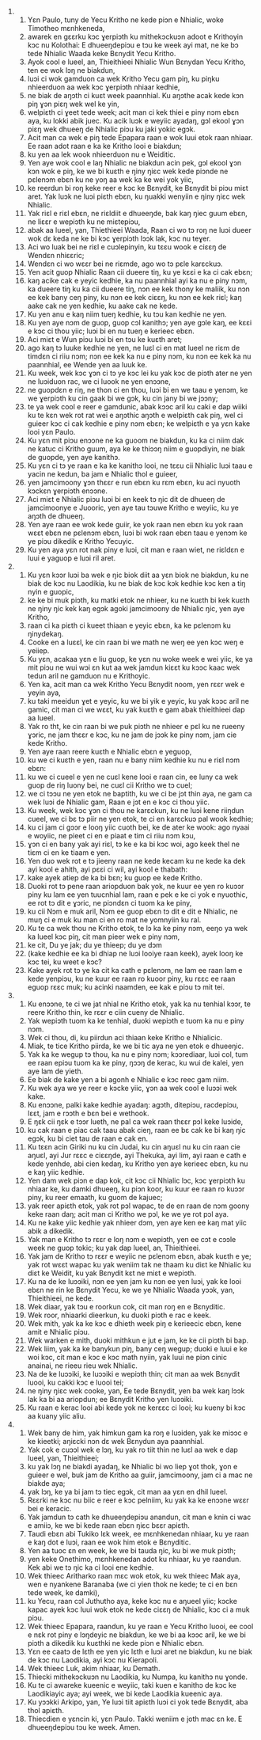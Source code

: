 <ol>
  <li>
    <ol>
      <li>Yɛn Paulo, tuny de Yecu Kritho ne kede piɔn e Nhialic, woke Timotheo mɛnhkeneda,</li>
      <li>awarek en gɛɛrku kɔc ɣerpiɔth ku mithekɔckuɔn adoot e Krithoyin kɔc nu Kolothai: E dhueeŋdepiɔu e tɔu ke week ayi mat, ne ke bɔ tede Nhialic Waada keke Bɛnydit Yecu Kritho.</li>
      <li>Ayok cool e lueel, an, Thieithieei Nhialic Wun Bɛnydan Yecu Kritho, ten ee wok lɔŋ ne biakdun,</li>
      <li>luɔi ci wok gamduon ca wek Kritho Yecu gam piŋ, ku piŋku nhieerduon aa wek kɔc ɣerpiɔth nhiaar kedhie,</li>
      <li>ne biak de aŋɔth ci kuɛt week paannhial. Ku aŋɔthe acak kede kɔn piŋ ɣɔn piɛŋ wek wel ke yin,</li>
      <li>welpiɛth ci ɣeet tede week; acit man ci kek thiei e piny nɔm ebɛn aya, ku lokki abik juec. Ku acik luɔk e weyiic ayadaŋ, gɔl ekool ɣɔn piɛŋ wek dhueeŋ de Nhialic piɔu ku jaki yokic egɔk.</li>
      <li>Acit man ca wek e piŋ tede Epapara raan e wok luui etok raan nhiaar. Ee raan adot raan e ka ke Kritho looi e biakdun;</li>
      <li>ku yen aa lek wook nhieerduon nu e Weiditic.</li>
      <li>Yen aye wok cool e laŋ Nhialic ne biakdun acin pek, gɔl ekool ɣɔn kɔn wok e piŋ, ke we bi kuɛth e ŋiny ŋiɛc wek kede piɔnde ne pɛlenɔm ebɛn ku ne yoŋ aa wek ka ke wei yok yiic,</li>
      <li>ke reerdun bi roŋ keke reer e kɔc ke Bɛnydit, ke Bɛnydit bi piɔu miɛt aret. Yak luɔk ne luɔi piɛth ebɛn, ku ŋuakki wenyiin e ŋiny ŋiɛc wek Nhialic.</li>
      <li>Yak riɛl e riɛl ebɛn, ne riɛldiit e dhueeŋde, bak kaŋ ŋiec guum ebɛn, ne liɛɛr e wepiɔth ku ne miɛtepiɔu,</li>
      <li>abak aa lueel, yan, Thiethieei Waada, Raan ci wo tɔ roŋ ne luɔi dueer wok dɛ keda ne ke bi kɔc ɣerpiɔth lɔɔk lak, kɔc nu teɣer.</li>
      <li>Aci wo luak bei ne riɛl e cuɔlepinyin, ku tɛɛu wook e ciɛɛŋ de Wendɛn nhiɛɛric;</li>
      <li>Wendɛn ci wo wɛɛr bei ne riɛmde, ago wo tɔ pɛle karɛckuɔ.</li>
      <li>Yen acit guop Nhialic Raan cii dueere tiŋ, ku ye kɛɛi e ka ci cak ebɛn;</li>
      <li>kaŋ acike cak e yeyic kedhie, ka nu paannhial ayi ka nu e piny nɔm, ka dueere tiŋ ku ka cii dueere tiŋ, nɔn ee kek thony ke maliik, ku nɔn ee kek bany ceŋ piny, ku nɔn ee kek ciɛɛŋ, ku nɔn ee kek riɛl; kaŋ aake cak ne yen kedhie, ku aake cak ne kede.</li>
      <li>Ku yen anu e kaŋ niim tueŋ kedhie, ku tɔu kan kedhie ne yen.</li>
      <li>Ku yen aye nɔm de guop, guop cɔl kanithɔ; yen aye gɔle kaŋ, ee kɛɛi e kɔc ci thou yiic; luɔi bi en nu tueŋ e kerieec ebɛn.</li>
      <li>Aci miɛt e Wun piɔu luɔi bi en tɔu ke kuɛth aret;</li>
      <li>ago kaŋ tɔ luuke kedhie ne yen, ne luɛl ci en mat lueel ne riɛm de timdɛn ci riiu nɔm; nɔn ee kek ka nu e piny nɔm, ku nɔn ee kek ka nu paannhial, ee Wende yen aa luuk ke.</li>
      <li>Ku week, wek kɔc ɣɔn ci tɔ ye kɔc lei ku yak kɔc de piɔth ater ne yen ne luɔiduon rac, we ci luook ne yen enɔɔne,</li>
      <li>ne guopdɛn e riŋ, ne thon ci en thou, luɔi bi en we taau e yenɔm, ke we ɣerpiɔth ku cin gaak bi we gɔk, ku cin jany bi we jɔɔny;</li>
      <li>te ya wek cool e reer e gamdunic, abak kɔɔc aril ku caki e dap wiiki ku te kɛn wek rot rat wei e aŋɔthic aŋɔth e welpiɛth cak piŋ, wel ci guieer kɔc ci cak kedhie e piny nɔm ebɛn; ke welpiɛth e ya yɛn kake looi yɛn Paulo.</li>
      <li>Ku yɛn mit piɔu enɔɔne ne ka guoom ne biakdun, ku ka ci niim dak ne katuc ci Kritho guum, aya ke ke thiɔɔŋ niim e guopdiyin, ne biak de guopde, yen aye kanithɔ.</li>
      <li>Ku yɛn ci tɔ ye raan e ka ke kanithɔ looi, ne tɛɛu cii Nhialic luɔi taau e yacin ne kedun, ba jam e Nhialic thol e guieer,</li>
      <li>yen jamcimoony ɣɔn thɛɛr e run ebɛn ku rɛm ebɛn, ku aci nyuoth kɔckɛn ɣerpiɔth enɔɔne.</li>
      <li>Aci miɛt e Nhialic piɔu luɔi bi en keek tɔ ŋic dit de dhueeŋ de jamcimoonye e Juooric, yen aye tau tɔuwe Kritho e weyiic, ku ye aŋɔth de dhueeŋ.</li>
      <li>Yen aye raan ee wok kede guiir, ke yok raan nen ebɛn ku yok raan wɛɛt ebɛn ne pɛlenɔm ebɛn, luɔi bi wok raan ebɛn taau e yenɔm ke ye piɔu dikedik e Kritho Yecuyic.</li>
      <li>Ku yen aya yɛn rot nak piny e luɔi, cit man e raan wiet, ne riɛldɛn e luui e yaguop e luɔi ril aret.</li>
    </ol>
  </li>
  <li>
    <ol>
      <li>Ku yɛn kɔɔr luɔi ba wek e ŋic biok diit aa yɛn biok ne biakdun, ku ne biak de kɔc nu Laodikia, ku ne biak de kɔc kɔk kedhie kɔc ken a tiŋ nyin e guopic,</li>
      <li>ke ke bi muk piɔth, ku matki etok ne nhieer, ku ne kuɛth bi kek kuɛth ne ŋiny ŋic kek kaŋ egɔk agoki jamcimoony de Nhialic ŋic, yen aye Kritho,</li>
      <li>raan ci ka piɛth ci kueet thiaan e yeyic ebɛn, ka ke pɛlenɔm ku ŋinydekaŋ.</li>
      <li>Cooke en a luɛɛl, ke cin raan bi we math ne weŋ ee yen kɔc weŋ e yeiiep.</li>
      <li>Ku yɛn, acakaa yɛn e liu guop, ke yɛn nu woke week e wei yiic, ke ya mit piɔu ne wui wɔi ɛn kut aa wek jamdun kiɛɛt ku kɔɔc kaac wek tedun aril ne gamduon nu e Krithoyic.</li>
      <li>Yen ka, acit man ca wek Kritho Yecu Bɛnydit noom, yen rɛɛr wek e yeyin aya,</li>
      <li>ku taki meeidun ɣet e yeyic, ku we bi yik e yeyic, ku yak kɔɔc aril ne gamic, cit man ci we wɛɛt, ku yak kuɛth e gam abak thieithieei dap aa lueel.</li>
      <li>Yak ro tht, ke cin raan bi we puk piɔth ne nhieer e pɛl ku ne rueeny ɣɔric, ne jam thɛɛr e kɔc, ku ne jam de jɔɔk ke piny nɔm, jam cie kede Kritho.</li>
      <li>Yen aye raan reere kuɛth e Nhialic ebɛn e yeguop,</li>
      <li>ku we ci kuɛth e yen, raan nu e bany niim kedhie ku nu e riɛl nɔm ebɛn:</li>
      <li>ku we ci cueel e yen ne cuɛl kene looi e raan cin, ee luny ca wek guop de riŋ luony bei, ne cuɛl cii Kritho we tɔ cuel;</li>
      <li>we ci tɔɔu ne yen etok ne baptith, ku we ci be jɔt thin aya, ne gam ca wek luɔi de Nhialic gam, Raan e jɔt en e kɔc ci thou yiic.</li>
      <li>Ku week, wek kɔc ɣɔn ci thou ne karɛckun, ku ne luɔi kene riiŋdun cueel, we ci bɛ tɔ piir ne yen etok, te ci en karɛckuɔ pal wook kedhie;</li>
      <li>ku ci jam ci gɔɔr e looŋ yiic cuoth bei, ke de ater ke wook: ago nyaai e woyiic, ne pieet ci en e piaat e tim ci riiu nɔm kɔu,</li>
      <li>ɣɔn ci en bany yak ayi riɛl, tɔ ke e ka bi kɔc woi, ago keek thel ne tiɛm ci en ke tiaam e yen.</li>
      <li>Yen duo wek rot e tɔ jieeny raan ne kede kecam ku ne kede ka dek ayi kool e ahith, ayi pɛɛi ci wil, ayi kool e thabath:</li>
      <li>kake ayek atiep de ka bi bɛn; ku guop ee kede Kritho.</li>
      <li>Duoki rot tɔ pene raan ariopduon bak yok, ne kuur ee yen ro kuɔɔr piny ku lam ee yen tuucnhial lam, raan e pek e ke ci yok e nyuothic, ee rot tɔ dit e ɣɔric, ne piɔndɛn ci tuom ka ke piny,</li>
      <li>ku cii Nɔm e muk aril, Nɔm ee guop ebɛn tɔ dit e dit e Nhialic, ne muŋ ci e muk ku man ci en ro mat ne yomnyiin ku ral.</li>
      <li>Ku te ca wek thou ne Kritho etok, te lɔ ka ke piny nɔm, eeŋo ya wek ka lueel kɔc piŋ, cit man pieer wek e piny nɔm,</li>
      <li>ke cit, Du ye jak; du ye thieep; du ye dɔm</li>
      <li>(kake kedhie ee ka bi dhiap ne luɔi looiye raan keek), ayek looŋ ke kɔc tei, ku weet e kɔc?</li>
      <li>Kake ayek rot tɔ ye ka cit ka cath e pɛlenɔm, ne lam ee raan lam e kede yenpiɔu, ku ne kuur ee raan ro kuoor piny, ku rɛɛc ee raan eguop rɛɛc muk; ku acinki naamden, ee kak e piɔu tɔ mit tei.</li>
    </ol>
  </li>
  <li>
    <ol>
      <li>Ku enɔɔne, te ci we jat nhial ne Kritho etok, yak ka nu tenhial kɔɔr, te reere Kritho thin, ke rɛɛr e ciin cueny de Nhialic.</li>
      <li>Yak wepiɔth tuom ka ke tenhial, duoki wepiɔth e tuom ka nu e piny nɔm.</li>
      <li>Wek ci thou, di, ku piirdun aci thiaan keke Kritho e Nhialicic.</li>
      <li>Miak, te tice Kritho piirda, ke we bi tic aya ne yen etok e dhueeŋic.</li>
      <li>Yak ka ke wegup tɔ thou, ka nu e piny nɔm; kɔɔrediaar, luɔi col, tum ee raan epiɔu tuom ka ke piny, ŋɔɔŋ de kerac, ku wui de kalei, yen aye lam de yieth.</li>
      <li>Ee biak de kake yen a bi agonh e Nhialic e kɔc reec gam niim.</li>
      <li>Ku wek aya we ye reer e kɔcke yiic, ɣɔn aa wek cool e luɔɔi wek kake.</li>
      <li>Ku enɔɔne, palki kake kedhie ayadaŋ: agɔth, ditepiɔu, racdepiɔu, lɛɛt, jam e rɔɔth e bɛn bei e wethook.</li>
      <li>E ŋɛk cii ŋɛk e tɔɔr lueth, ne pal ca wek raan thɛɛr pɔl keke luɔide,</li>
      <li>ku cak raan e piac cak taau abak cieŋ, raan ee bɛ cak ke bi kaŋ ŋic egɔk, ku bi ciet tau de raan e cak en.</li>
      <li>Ku tɛɛn acin Giriki nu ku cin Judai, ku cin aŋuɛl nu ku cin raan cie aŋuɛl, ayi Jur rɛɛc e ciɛɛŋde, ayi Thekuka, ayi lim, ayi raan e cath e kede yenhde, abi cien kedaŋ, ku Kritho yen aye kerieec ebɛn, ku nu e kaŋ yiic kedhie.</li>
      <li>Yen dam wek piɔn e dap kok, cit kɔc cii Nhialic lɔc, kɔc ɣerpiɔth ku nhiaar ke, ku damki dhueeŋ, ku piɔn koor, ku kuur ee raan ro kuɔɔr piny, ku reer emaath, ku guom de kajuec;</li>
      <li>yak reer apiɛth etok, yak rot pɔl wapac, te de en raan de nɔm goony keke raan daŋ; acit man ci Kritho we pɔl, ke we ye rot pɔl aya.</li>
      <li>Ku ne kake yiic kedhie yak nhieer dɔm, yen aye ken ee kaŋ mat yiic abik a dikedik.</li>
      <li>Yak man e Kritho tɔ rɛɛr e loŋ nɔm e wepiɔth, yen ee cɔt e cɔɔle week ne guop tokic; ku yak dap lueel, an, Thieithieei.</li>
      <li>Yak jam de Kritho tɔ rɛɛr e weyiic ne pɛlenɔm ebɛn, abak kuɛth e ye; yak rot wɛɛt wapac ku yak weniim tak ne thaam ku diɛt ke Nhialic ku diɛt ke Weidit, ku yak Bɛnydit kɛt ne miɛt e wepiɔth.</li>
      <li>Ku na de ke luɔɔiki, nɔn ee yen jam ku nɔn ee yen luɔi, yak ke looi ebɛn ne rin ke Bɛnydit Yecu, ke we ye Nhialic Waada yɔɔk, yan, Thieithieei, ne kede.</li>
      <li>Wek diaar, yak tɔu e roorkun cok, cit man roŋ en e Bɛnyditic.</li>
      <li>Wek roor, nhiaarki dieerkun, ku duoki piɔth e rac e keek.</li>
      <li>Wek mith, yak ka ke kɔc e dhieth week piŋ e kerieecic ebɛn, kene amit e Nhialic piɔu.</li>
      <li>Wek warken e mith, duoki mithkun e jut e jam, ke ke cii piɔth bi bap.</li>
      <li>Wek liim, yak ka ke banykun piŋ, bany ceŋ wegup; duoki e luui e ke woi kɔc, cit man e kɔc e kɔc math nyiin, yak luui ne piɔn cinic anainai, ne rieeu rieu wek Nhialic.</li>
      <li>Na de ke luɔɔiki, ke luɔɔiki e wepiɔth thin; cit man aa wek Bɛnydit luooi, ku cakki kɔc e luooi tei;</li>
      <li>ne ŋiny ŋiɛc wek cooke, yan, Ee tede Bɛnydit, yen ba wek kaŋ lɔɔk lak ka bi aa ariopdun; ee Bɛnydit Kritho yen luɔɔiki.</li>
      <li>Ku raan e kerac looi abi kede yok ne kerɛɛc ci looi; ku kueny bi kɔc aa kuany yiic aliu.</li>
    </ol>
  </li>
  <li>
    <ol>
      <li>Wek bany de him, yak himkun gam ka roŋ e luɔiden, yak ke miɔɔc e ke kieetki; aŋiɛcki nɔn dɛ wek Bɛnydun aya paannhial.</li>
      <li>Yak cok e cuɔɔl wek e lɔŋ, ku yak ro tiit thin ne luɛl aa wek e dap lueel, yan, Thieithieei;</li>
      <li>ku yak lɔŋ ne biakdi ayadaŋ, ke Nhialic bi wo liep ɣot thok, ɣon e guieer e wel, buk jam de Kritho aa guiir, jamcimoony, jam ci a mac ne biakde aya;</li>
      <li>yak lɔŋ, ke ya bi jam tɔ tiec egɔk, cit man aa yɛn en dhil lueel.</li>
      <li>Rɛɛrki ne kɔc nu biic e reer e kɔc pelniim, ku yak ka ke enɔɔne wɛɛr bei e keracic.</li>
      <li>Yak jamdun tɔ cath ke dhueeŋdepiɔu anandun, cit man e knin ci wac e amiiɔ, ke we bi kede raan ebɛn ŋiɛc bɛɛr apiɛth.</li>
      <li>Taudi ebɛn abi Tukiko lɛk week, ee mɛnhkenedan nhiaar, ku ye raan e kaŋ dot e luɔi, raan ee wok him etok e Bɛnyditic.</li>
      <li>Yen aa tuoc ɛn en week, ke we bi tauda ŋic, ku bi we muk piɔth;</li>
      <li>yen keke Onethimo, mɛnhkenedan adot ku nhiaar, ku ye raandun. Kek abi we tɔ ŋic ka ci looi ene kedhie.</li>
      <li>Wek thieec Aritharko raan mɛc wok etok, ku wek thieec Mak aya, wen e nyankene Baranaba (we ci yien thok ne kede; te ci en bɛn tede week, ke damki),</li>
      <li>ku Yecu, raan cɔl Juthutho aya, keke kɔc nu e aŋueel yiic; kɔcke kapac ayek kɔc luui wok etok ne kede ciɛɛŋ de Nhialic, kɔc ci a muk piɔu.</li>
      <li>Wek thieec Epapara, raandun, ku ye raan e Yecu Kritho luooi, ee cool e nɛk rot piny e lɔŋdeyic ne biakdun, ke we bi aa kɔɔc aril, ke we bi piɔth a dikedik ku kuɛthki ne kede piɔn e Nhialic ebɛn.</li>
      <li>Yɛn ee caatɔ de lɛth ee yen yic lɛth e luɔi aret ne biakdun, ku ne biak de kɔc nu Laodikia, ayi kɔc nu Kierapoli.</li>
      <li>Wek thieec Luk, akim nhiaar, ku Demath.</li>
      <li>Thiecki mithekɔckuɔn nu Laodikia, ku Numpa, ku kanithɔ nu ɣonde.</li>
      <li>Ku te ci awareke kueenic e weyiic, taki kuen e kanithɔ de kɔc ke Laodikiayic aya; ayi week, we bi kede Laodikia kueenic aya.</li>
      <li>Ku yɔɔkki Arkipo, yan, Ye luɔi tiit apiɛth luɔi ci yok tede Bɛnydit, aba thol apiɛth.</li>
      <li>Thiecdien e yɛncin ki, yɛn Paulo. Takki weniim e joth mac ɛn ke. E dhueeŋdepiɔu tɔu ke week. Amen.</li>
    </ol>
  </li>
</ol>